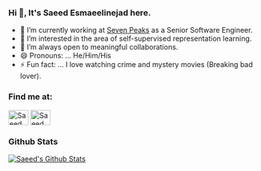 ### Hi 👋, It's Saeed Esmaeelinejad here.

- 🔭  I’m currently working at [Seven Peaks](https://sevenpeakssoftware.com/) as a Senior Software Engineer.
- 🌱  I’m interested in the area of self-supervised representation learning.
- 👯  I’m always open to meaningful collaborations.
- 😄 Pronouns: ... He/Him/His
- ⚡ Fun fact: ... I love watching crime and mystery movies (Breaking bad lover).

### Find me at:
<a href="https://www.linkedin.com/in/sa-es-ir/" target="blank"><img align="center" src="https://raw.githubusercontent.com/rahuldkjain/github-profile-readme-generator/master/src/images/icons/Social/linked-in-alt.svg" alt="Saeed Esmaeelinejad" height="30" width="40" /></a>
<a href="https://stackoverflow.com/users/6023173/sa-es-ir" target="blank"><img align="center" src="https://upload.wikimedia.org/wikipedia/commons/thumb/e/ef/Stack_Overflow_icon.svg/768px-Stack_Overflow_icon.svg.png" alt="Saeed Esmaeelinejad" height="30" width="40" /></a>

### Github Stats

[![Saeed's Github Stats](https://github-readme-stats.vercel.app/api?username=sa-es-ir&count_private=true&theme=default&show_icons=true)](https://github.com/SaeedEsmaeelinejad)

